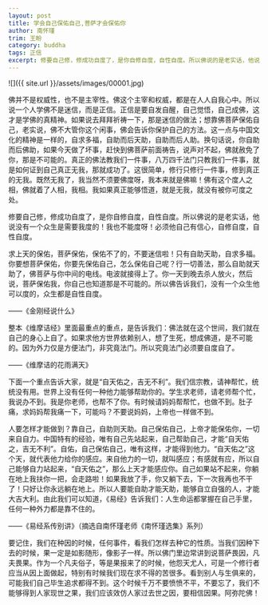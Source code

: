 ```yaml
---
layout: post
title: 学会自己保佑自己,菩萨才会保佑你
author: 南怀瑾
trim: 王盼
category: buddha
tags: 正信
excerpt: 修要自己修，修成功自度了，是你自修自度，自性自度。所以佛说的是老实话，他说没有一个众生是需要我度的！我也不能度呀！必须他自己有信心，自修自度，自性自度。
---
```


![]({{ site.url }}/assets/images/00001.jpg)

佛并不是权威性，也不是主宰性。佛这个主宰和权威，都是在人人自我心中。所以说一个人学佛不是迷信，而是正信。正信是要自发自醒，自己觉悟，自己成佛，这才是学佛的真精神。如果说去拜拜祈祷一下，那是迷信的做法；想靠佛菩萨保佑自己，老实说，佛不大管你这个闲事，佛会告诉你保护自己的方法。这一点与中国文化的精神是一样的，自求多福，自助而后天助，自助而后人助。换句话说，你自助而后佛助，如果今天做了坏事，赶快到佛菩萨前面祷告，说声对不起，佛就赦免了你，那是不可能的。真正的佛法教我们一件事，八万四千法门只教我们一件事，就是如何证到自己真正无我，那就成功了。这很简单，修行只修行一件事，修到真正的无我。既然无我了，我当然不须要佛度呀，我本来就是佛嘛！佛有这个度人之相，佛就着了人相，我相。我如果真正能够悟道，就是无我，就没有被你可度之处。

修要自己修，修成功自度了，是你自修自度，自性自度。所以佛说的是老实话，他说没有一个众生是需要我度的！我也不能度呀！必须他自己有信心，自修自度，自性自度。

求上天的保佑，菩萨保佑，保佑不了的，不要迷信啦！只有自助天助，自求多福。你要想菩萨保佑，你要先保佑自己，怎么保佑自己呢？行一切善法，那么自助就天助了，佛菩萨与你中间的电线。电波就接得上了。你一天到晚去杀人放火，然后说，菩萨保佑我，你自己也知道那是不可能的。所以佛告诉我们，没有一个众生他可以度的，众生都是自性自度。

——《金刚经说什么》

整本《维摩诘经》里面最重点的重点，是告诉我们：佛法就在这个世间，我们就在自己的身心上自了。如果求他方世界依赖别人，想了生死，想成佛道，是不可能的。因为外力仅是方便法门，非究竟法门。所以究竟法门必须要自度自了。

——《维摩诘的花雨满天》

下面一个重点告诉大家，就是“自天佑之，吉无不利”。我们信宗教，请神帮忙，统统没有用。世界上没有任何一种他力能够帮助你的。学生求老师，请老师帮个忙，我说办不到。我是你老师，也帮不了你。有时候请妈妈帮帮忙，也做不到。肚子痛，求妈妈帮我痛一下，可能吗？不要说妈妈，上帝也一样做不到。

人要怎样才能做到？靠自己，自助则天助。自己保佑自己，上帝才能保佑你，一切来自自力。中国特有的经验，唯有自己先站起来，自己帮助自己，才能“自天佑之，吉无不利”。自佑，自己保佑自己，唯有这样，才能得到他力。“自天佑之”这个天，就代表他力给你的感应。来自他力的一切，就叫感应；有感就有应，所以自己能够自力站起来，“自天佑之”，那么上天才能感应你。自己如果站不起来，你躺在地上我扶你一把，会走路啦！如果我放了手，你又躺下去，下一次我再也不干了！只好让你永远躺在地上。所以人要能自助才能天助，能够自立自强的人，才能大吉大利。由此我们可以知道，《易经》告诉我们：人生命运都掌握在自己手里，任何一种外力都是靠不住的。

——《易经系传别讲》（摘选自南怀瑾老师《南怀瑾选集》系列）

要记住，我们在种因的时候，任何事件，看我们怎样去种它的性质。当我们因种下去的时候，果一定是如影随形，像影子一样。所以佛门里边常讲到说菩萨畏因，凡夫畏果。作为一个凡夫俗子，等是果报来了的时候，他怨天尤人，可是一个修行者应当从因上面做起，特别有时候我们现在求不得的苦很多。看到别人与生俱来的，可能我们自己毕生追求都得不到。这个时候千万不要愤愤不平，不要忘了，我们不能够得到人家现世之果，我们应该效仿人家过去世之因，要相信因果。阿弥陀佛！
